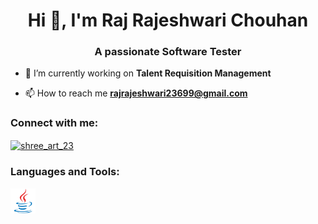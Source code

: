 <h1 align="center">Hi 👋, I'm Raj Rajeshwari Chouhan</h1>
<h3 align="center">A passionate Software Tester</h3>

- 🔭 I’m currently working on **Talent Requisition Management**

- 📫 How to reach me **rajrajeshwari23699@gmail.com**

<h3 align="left">Connect with me:</h3>
<p align="left">
<a href="https://instagram.com/shree_art_23" target="blank"><img align="center" src="https://raw.githubusercontent.com/rahuldkjain/github-profile-readme-generator/master/src/images/icons/Social/instagram.svg" alt="shree_art_23" height="30" width="40" /></a>
</p>

<h3 align="left">Languages and Tools:</h3>
<p align="left"> <a href="https://www.java.com" target="_blank" rel="noreferrer"> <img src="https://raw.githubusercontent.com/devicons/devicon/master/icons/java/java-original.svg" alt="java" width="40" height="40"/> </a> </p>
